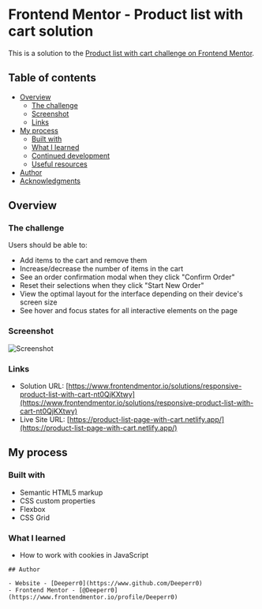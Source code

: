 # Frontend Mentor - Product list with cart solution

This is a solution to the [Product list with cart challenge on Frontend Mentor](https://www.frontendmentor.io/challenges/product-list-with-cart-5MmqLVAp_d).

## Table of contents

- [Overview](#overview)
  - [The challenge](#the-challenge)
  - [Screenshot](#screenshot)
  - [Links](#links)
- [My process](#my-process)
  - [Built with](#built-with)
  - [What I learned](#what-i-learned)
  - [Continued development](#continued-development)
  - [Useful resources](#useful-resources)
- [Author](#author)
- [Acknowledgments](#acknowledgments)

## Overview

### The challenge

Users should be able to:

- Add items to the cart and remove them
- Increase/decrease the number of items in the cart
- See an order confirmation modal when they click "Confirm Order"
- Reset their selections when they click "Start New Order"
- View the optimal layout for the interface depending on their device's screen size
- See hover and focus states for all interactive elements on the page

### Screenshot

![Screenshot](https://github.com/user-attachments/assets/eff6d663-d12a-496f-85fa-4070ac770737)

### Links

- Solution URL: [https://www.frontendmentor.io/solutions/responsive-product-list-with-cart-nt0QjKXtwy](https://www.frontendmentor.io/solutions/responsive-product-list-with-cart-nt0QjKXtwy)
- Live Site URL: [https://product-list-page-with-cart.netlify.app/](https://product-list-page-with-cart.netlify.app/)

## My process

### Built with

- Semantic HTML5 markup
- CSS custom properties
- Flexbox
- CSS Grid

### What I learned

- How to work with cookies in JavaScript

```
## Author

- Website - [Deeperr0](https://www.github.com/Deeperr0)
- Frontend Mentor - [@Deeperr0](https://www.frontendmentor.io/profile/Deeperr0)
